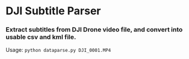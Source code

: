 # DJI Subtitle Parser
### Extract subtitles from DJI Drone video file, and convert into usable csv and kml file.

Usage:
`python dataparse.py DJI_0001.MP4`





